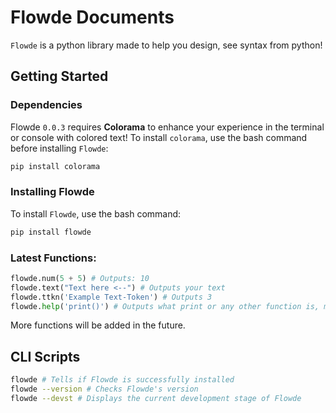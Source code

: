 # Flowde Documents
`Flowde` is a python library made to help you design, see syntax from python!
## Getting Started
### Dependencies
Flowde `0.0.3` requires **Colorama** to enhance your experience in the terminal or console with colored text! To install `colorama`, use the bash command before installing `Flowde`:
```bash
pip install colorama
```
### Installing Flowde
To install `Flowde`, use the bash command:
```bash
pip install flowde
```
### Latest Functions:
```py
flowde.num(5 + 5) # Outputs: 10
flowde.text("Text here <--") # Outputs your text
flowde.ttkn('Example Text-Token') # Outputs 3
flowde.help('print()') # Outputs what print or any other function is, more information and syntax will be added in the future
```
More functions will be added in the future.
## CLI Scripts
```bash
flowde # Tells if Flowde is successfully installed
flowde --version # Checks Flowde's version
flowde --devst # Displays the current development stage of Flowde
```
